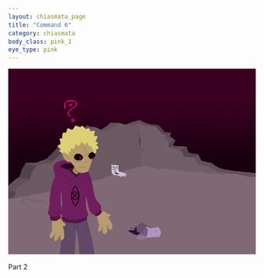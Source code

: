 ```yaml
---
layout: chiasmata_page
title: "Command 6"
category: chiasmata
body_class: pink_1
eye_type: pink
---
```


![155](/chiasmata/images/155.png)

Part 2